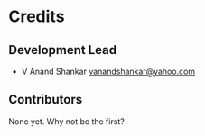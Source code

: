 # Credits


## Development Lead

* V Anand Shankar <vanandshankar@yahoo.com>

## Contributors

None yet. Why not be the first?
